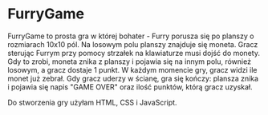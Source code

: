 # FurryGame

FurryGame to prosta gra w której bohater - Furry porusza się po planszy o rozmiarach 10x10 pól. 
Na losowym polu planszy znajduje się moneta. Gracz sterując Furrym przy pomocy strzałek na klawiaturze musi dojść do monety. Gdy to zrobi, moneta znika z planszy i pojawia się na innym polu, również losowym, a gracz dostaje 1 punkt. W każdym momencie gry, gracz widzi ile monet już zebrał.
Gdy gracz uderzy w ścianę, gra się kończy: plansza znika i pojawia się napis "GAME OVER" oraz ilość punktów, którą gracz uzyskał.

Do stworzenia gry użyłam HTML, CSS i JavaScript. 
